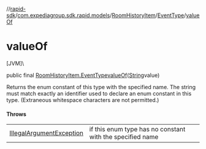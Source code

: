 //[rapid-sdk](../../../../index.md)/[com.expediagroup.sdk.rapid.models](../../index.md)/[RoomHistoryItem](../index.md)/[EventType](index.md)/[valueOf](value-of.md)

# valueOf

[JVM]\

public final [RoomHistoryItem.EventType](index.md)[valueOf](value-of.md)([String](https://docs.oracle.com/javase/8/docs/api/java/lang/String.html)value)

Returns the enum constant of this type with the specified name. The string must match exactly an identifier used to declare an enum constant in this type. (Extraneous whitespace characters are not permitted.)

#### Throws

| | |
|---|---|
| [IllegalArgumentException](https://kotlinlang.org/api/latest/jvm/stdlib/kotlin/-illegal-argument-exception/index.html) | if this enum type has no constant with the specified name |
